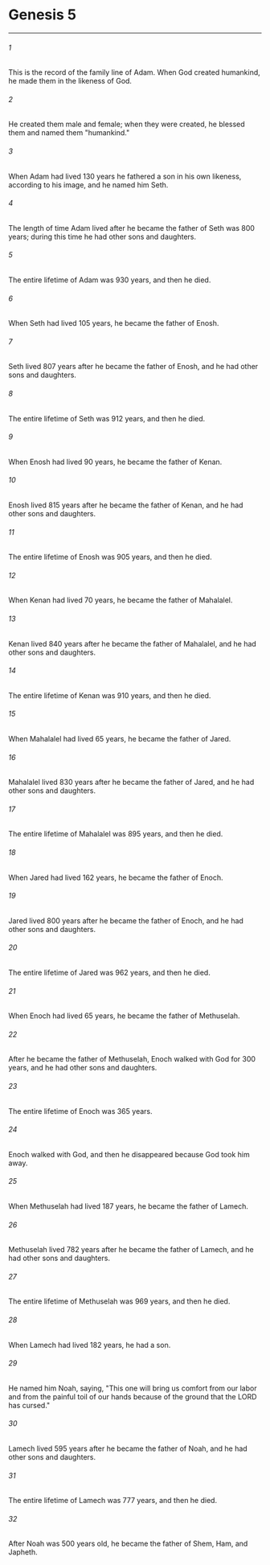 # Genesis 5
***



###### 1 
This is the record of the family line of Adam. When God created humankind, he made them in the likeness of God. 

###### 2 
He created them male and female; when they were created, he blessed them and named them "humankind." 

###### 3 
When Adam had lived 130 years he fathered a son in his own likeness, according to his image, and he named him Seth. 

###### 4 
The length of time Adam lived after he became the father of Seth was 800 years; during this time he had other sons and daughters. 

###### 5 
The entire lifetime of Adam was 930 years, and then he died. 

###### 6 
When Seth had lived 105 years, he became the father of Enosh. 

###### 7 
Seth lived 807 years after he became the father of Enosh, and he had other sons and daughters. 

###### 8 
The entire lifetime of Seth was 912 years, and then he died. 

###### 9 
When Enosh had lived 90 years, he became the father of Kenan. 

###### 10 
Enosh lived 815 years after he became the father of Kenan, and he had other sons and daughters. 

###### 11 
The entire lifetime of Enosh was 905 years, and then he died. 

###### 12 
When Kenan had lived 70 years, he became the father of Mahalalel. 

###### 13 
Kenan lived 840 years after he became the father of Mahalalel, and he had other sons and daughters. 

###### 14 
The entire lifetime of Kenan was 910 years, and then he died. 

###### 15 
When Mahalalel had lived 65 years, he became the father of Jared. 

###### 16 
Mahalalel lived 830 years after he became the father of Jared, and he had other sons and daughters. 

###### 17 
The entire lifetime of Mahalalel was 895 years, and then he died. 

###### 18 
When Jared had lived 162 years, he became the father of Enoch. 

###### 19 
Jared lived 800 years after he became the father of Enoch, and he had other sons and daughters. 

###### 20 
The entire lifetime of Jared was 962 years, and then he died. 

###### 21 
When Enoch had lived 65 years, he became the father of Methuselah. 

###### 22 
After he became the father of Methuselah, Enoch walked with God for 300 years, and he had other sons and daughters. 

###### 23 
The entire lifetime of Enoch was 365 years. 

###### 24 
Enoch walked with God, and then he disappeared because God took him away. 

###### 25 
When Methuselah had lived 187 years, he became the father of Lamech. 

###### 26 
Methuselah lived 782 years after he became the father of Lamech, and he had other sons and daughters. 

###### 27 
The entire lifetime of Methuselah was 969 years, and then he died. 

###### 28 
When Lamech had lived 182 years, he had a son. 

###### 29 
He named him Noah, saying, "This one will bring us comfort from our labor and from the painful toil of our hands because of the ground that the LORD has cursed." 

###### 30 
Lamech lived 595 years after he became the father of Noah, and he had other sons and daughters. 

###### 31 
The entire lifetime of Lamech was 777 years, and then he died. 

###### 32 
After Noah was 500 years old, he became the father of Shem, Ham, and Japheth.
